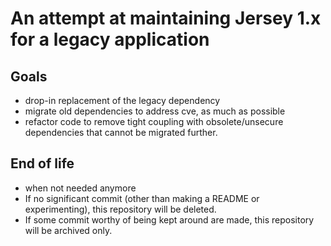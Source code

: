 # An attempt at maintaining Jersey 1.x for a legacy application

## Goals

* drop-in replacement of the legacy dependency
* migrate old dependencies to address cve, as much as possible
* refactor code to remove tight coupling with obsolete/unsecure dependencies that cannot be migrated further.

## End of life

* when not needed anymore
* If no significant commit (other than making a README or experimenting), this repository will be deleted.
* If some commit worthy of being kept around are made, this repository will be archived only.
